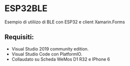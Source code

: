 # ESP32BLE
Esempio di utiliizo di BLE con ESP32 e client Xamarin.Forms

## Requisiti:
- Visual Studio 2019 community edition.
- Visual Studio Code con PlatformIO. 
- Collaudato su Scheda WeMos D1 R32 e IPhone 6

